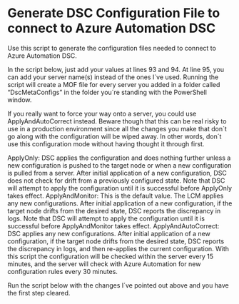 # Generate DSC Configuration File to connect to Azure Automation DSC
Use this script to generate the configuration files needed to connect to Azure Automation DSC.

In the script below, just add your values at lines 93 and 94. At line 95, you can add your server name(s) instead of the ones I´ve used. Running the script will create a MOF file for every server you added in a folder called “DscMetaConfigs” in the folder you´re standing with the PowerShell window.

If you really want to force your way onto a server, you could use ApplyAndAutoCorrect instead. Beware though that this can be real risky to use in a production environment since all the changes you make that don´t go along with the configuration will be wiped away. In other words, don´t use this configuration mode without having thought it through first.

ApplyOnly: DSC applies the configuration and does nothing further unless a new configuration is pushed to the target node or when a new configuration is pulled from a server. After initial application of a new configuration, DSC does not check for drift from a previously configured state. Note that DSC will attempt to apply the configuration until it is successful before ApplyOnly takes effect.
ApplyAndMonitor: This is the default value. The LCM applies any new configurations. After initial application of a new configuration, if the target node drifts from the desired state, DSC reports the discrepancy in logs. Note that DSC will attempt to apply the configuration until it is successful before ApplyAndMonitor takes effect.
ApplyAndAutoCorrect: DSC applies any new configurations. After initial application of a new configuration, if the target node drifts from the desired state, DSC reports the discrepancy in logs, and then re-applies the current configuration.
With this script the configuration will be checked within the server every 15 minutes, and the server will check with Azure Automation for new configuration rules every 30 minutes.

Run the script below with the changes I´ve pointed out above and you have the first step cleared.